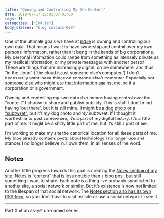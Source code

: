```yaml
---
title: "Owning and Controlling My Own Content"
date: 2018-07-17T12:01:07+01:00
tags: []
categories: ["Ind.ie"]
body_classes: "blog colours-005"
---
```


One of the ultimate goals we have at [Ind.ie](https://ind.ie) is owning and controlling our own data. That means I want to have ownership and control over my own personal information, rather than it being in the hands of big corporations. My personal information could range from something as intensely private as my medical information, or my private messages with another person. These are things that are increasingly digital, online somewhere, and thus “in the cloud” (“the cloud is just someone else’s computer.”) I don’t necessarily want these things on someone else’s computer. Especially not [someone else who might use that information against me](https://laurakalbag.com/you-wont-believe-what-happens-next/), be it a corporation or a government.

Owning and controlling my own data also means having control over the “content” I choose to share and publish publicly. This is stuff I don’t mind having “out there”, but it is still mine. It might be [a dog photo](https://laurakalbag.com/notes/2018/06/14/21/59/) or [a “subtweet”](https://laurakalbag.com/notes/2018/06/29/09/25/), but it’s *my* dog photo and *my* subtweet. If I thought it worthwhile to post somewhere, it’s a part of my digital history. It’s a little part of me. It might be a shitty little part of me, but it’s still a part of me.

I’m working to make my site the canonical location for all these parts of me. My blog already contains posts about technology I no longer use and stances I no longer believe in. I own them, in all senses of the word.

## Notes

Another little progress towards this goal is creating the [Notes section of my site](https://laurakalbag.com/notes/). Notes is “content” that is less notable than a blog post, but still something I want to share. Each note is a thing I’ve probably syndicated to another site, a social network or similar. But it’s existence is now not limited to the lifespan of that social network. The [Notes section also has its own RSS feed](http://laurakalbag.com/notes/index.xml), so you don’t have to visit my site or use a social network to see it.

<hr />

Part X of an as-yet un-named series.